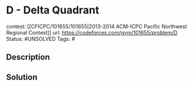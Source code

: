 # D - Delta Quadrant

contest: [[CFICPC/101655/101655|2013-2014 ACM-ICPC Pacific Northwest Regional Contest]]
url: https://codeforces.com/gym/101655/problem/D
Status: #UNSOLVED
Tags: #

## Description

## Solution

